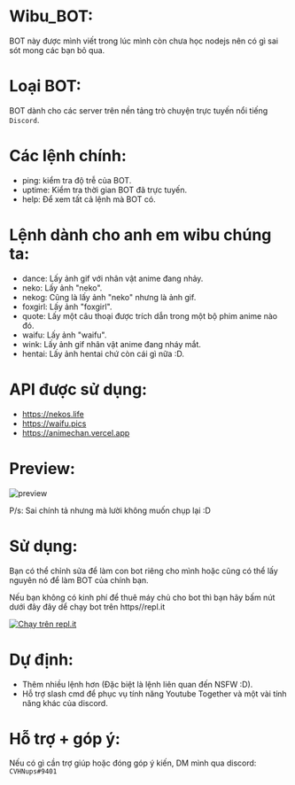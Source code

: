 # Wibu_BOT:
BOT này được mình viết trong lúc mình còn chưa học nodejs nên có gì sai sót mong các bạn bỏ qua.

# Loại BOT:
BOT dành cho các server trên nền tảng trò chuyện trực tuyến nổi tiếng ```Discord```.

# Các lệnh chính:
- ping: kiểm tra độ trễ của BOT.
- uptime: Kiểm tra thời gian BOT đã trực tuyến.
- help: Để xem tất cả lệnh mà BOT có.

# Lệnh dành cho anh em wibu chúng ta:
- dance: Lấy ảnh gif với nhân vật anime đang nhảy.
- neko: Lấy ảnh "neko".
- nekog: Cũng là lấy ảnh "neko" nhưng là ảnh gif.
- foxgirl: Lấy ảnh "foxgirl".
- quote: Lấy một câu thoại được trích dẫn trong một bộ phim anime nào đó.
- waifu: Lấy ảnh "waifu".
- wink: Lấy ảnh gif nhân vật anime đang nháy mắt.
- hentai: Lấy ảnh hentai chứ còn cái gì nữa :D.

# API được sử dụng:
- https://nekos.life
- https://waifu.pics
- https://animechan.vercel.app

# Preview:
![preview](/preview.jpg)

P/s: Sai chính tả nhưng mà lười không muốn chụp lại :D

# Sử dụng:
Bạn có thể chỉnh sửa để làm con bot riêng cho mình hoặc cũng có thể lấy nguyên nó để làm BOT của chính bạn.

Nếu bạn không có kinh phí để thuê máy chủ cho bot thì bạn hãy bấm nút dưới đây đây dể chạy bot trên https//repl.it

[![Chạy trên repl.it](https://repl.it/badge/github/chuhanh-0704/Wibu_BOT)](https://repl.it/github/chuhanh-0704/Wibu_BOT)

# Dự định:
- Thêm nhiều lệnh hơn (Đặc biệt là lệnh liên quan đến NSFW :D).
- Hỗ trợ slash cmd để phục vụ tính năng Youtube Together và một vài tính năng khác của discord.

# Hỗ trợ + góp ý:
Nếu có gì cần trợ giúp hoặc đóng góp ý kiến, DM mình qua discord: ```CVHNups#9401```
